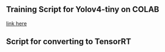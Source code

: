 ## Training Script for Yolov4-tiny on COLAB

[link here](https://colab.research.google.com/drive/1ME-tJNr2jA9wizlGymBxoXaCrrqzne2F?usp=sharing)

## Script for converting to TensorRT 
